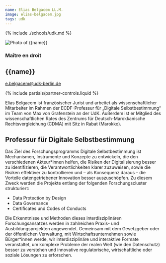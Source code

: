```yaml
---
name: Elias Belgacem LL.M.
image: elias-belgacem.jpg
tags: udk
---
```


{% include ./schools/udk.md %}

<div class="component-partner">

![Photo of {{name}}](/assets/images/{{image}})

<div>

### Maître en droit 

## {{name}}

[e.belgacem@udk-berlin.de](mailto:e.belgacem@udk-berlin.de)


</div>
{% include partials/partner-controls.liquid %}
</div>

Elias Belgacem ist französischer Jurist und arbeitet als wissenschaftlicher Mitarbeiter im Rahmen der ECDF-Professur für „Digitale Selbstbestimmung“ im Team von Max von Grafenstein an der UdK. Außerdem ist er Mitglied des wissenschaftlichen Rates des Zentrums für Deutsch-Marokkanische Rechtsvergleichung (CDMA) mit Sitz in Rabat (Marokko).

## Professur für Digitale Selbstbestimmung

Das Ziel des Forschungsprogramms Digitale Selbstbestimmung ist Mechanismen, Instrumente und Konzepte zu entwickeln, die den verschiedenen Akteur*innen helfen, die Risiken der Digitalisierung besser zu identifizieren, die Verantwortlichkeiten klarer zuzuweisen, sowie die Risiken effektiver zu kontrollieren und – als Konsequenz daraus – die Vorteile datengetriebener Innovation besser auszuschöpfen. Zu diesem Zweck werden die Projekte entlang der folgenden Forschungscluster strukturiert:
- Data Protection by Design
- Data Governance
- Certificates und Codes of Conducts

Die Erkenntnisse und Methoden dieses interdisziplinären Forschungsansatzes werden in zahlreichen Praxis- und Ausbildungsprojekten angewendet. Gemeinsam mit dem Gesetzgeber oder der öffentlichen Verwaltung, mit Wirtschaftsunternehmen sowie Bürger*innen werde, wir interdisziplinäre und interaktive Formate veranstaltet, um komplexe Probleme der realen Welt (wie den Datenschutz) besser zu verstehen und innovative regulatorische, wirtschaftliche oder soziale Lösungen zu erforschen.
